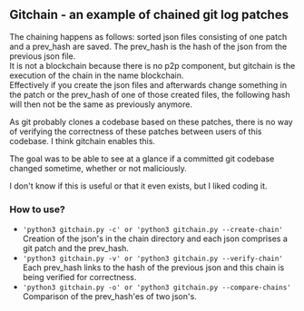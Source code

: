 ## Gitchain - an example of chained git log patches

The chaining happens as follows: sorted json files consisting of one patch and a prev_hash are saved. The prev_hash is the hash of the json from the previous json file.  
It is not a blockchain because there is no p2p component, but gitchain is the execution of the chain in the name blockchain.  
Effectively if you create the json files and afterwards change something in the patch or the prev_hash of one of those created files, the following hash will then not be the same as previously anymore.  

As git probably clones a codebase based on these patches, there is no way of verifying the correctness of these patches between users of this codebase. I think gitchain enables this.

The goal was to be able to see at a glance if a committed git codebase changed sometime, whether or not maliciously.  

I don't know if this is useful or that it even exists, but I liked coding it.  

### How to use?

- ```'python3 gitchain.py -c' or 'python3 gitchain.py --create-chain'```  
Creation of the json's in the chain directory and each json comprises a git patch and the prev_hash.
- ```'python3 gitchain.py -v' or 'python3 gitchain.py --verify-chain'```  
Each prev_hash links to the hash of the previous json and this chain is being verified for correctness.
- ```'python3 gitchain.py -o' or 'python3 gitchain.py --compare-chains'```  
Comparison of the prev_hash'es of two json's.  